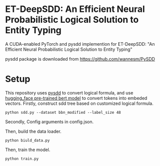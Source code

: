 # ET-DeepSDD: An Efficient Neural Probabilistic Logical Solution to Entity Typing

A CUDA-enabled PyTorch and pysdd implemention for ET-DeepSDD: "An Efficient Neural Probabilistic Logical Solution to Entity Typing"

pysdd package is downloaded from https://github.com/wannesm/PySDD

# Setup 

This repository uses [pysdd](https://github.com/wannesm/PySDD) to convert logical formula, and use [hugging_face pre-trained bert model](https://huggingface.co/transformers/model_doc/bert.html) to convert tokens into embeded vectors.
Firstly, construct sdd tree based on customized logical formula.

```
python sdd.py --dataset bbn_modified --label_size 48
```
Secondly, Config arguments in config.json.

Then, build the data loader.

```
python biuld_data.py
```

Then, train the model.

```
python train.py
```
